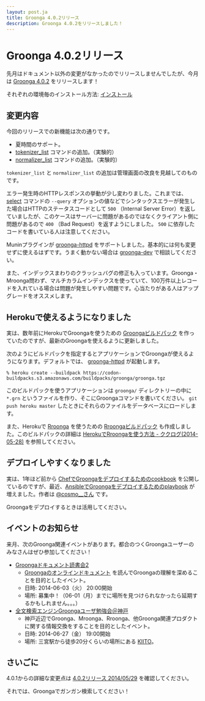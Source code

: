 ```yaml
---
layout: post.ja
title: Groonga 4.0.2リリース
description: Groonga 4.0.2をリリースしました！
---
```


# Groonga 4.0.2リリース

先月はドキュメント以外の変更がなかったのでリリースしませんでしたが、今月は [Groonga 4.0.2](/ja/docs/news.html#release-4-0-2) をリリースします！

それぞれの環境毎のインストール方法: [インストール](/ja/docs/install.html)

## 変更内容

今回のリリースでの新機能は次の通りです。

  * 夏時間のサポート。
  * [tokenizer_list](/ja/docs/reference/commands/tokenizer_list.html) コマンドの追加。（実験的）
  * [normalizer_list](/ja/docs/reference/commands/tokenizer_list.html) コマンドの追加。（実験的）

`tokenizer_list` と `normalizer_list` の追加は管理画面の改良を見越してのものです。

エラー発生時のHTTPレスポンスの挙動が少し変わりました。これまでは、 [select](/ja/docs/reference/commands/select.html) コマンドの `--query` オプションの値などでシンタックスエラーが発生した場合はHTTPのステータスコードとして `500` （Internal Server Error）を返していましたが、このケースはサーバーに問題があるのではなくクライアント側に問題があるので `400` （Bad Request）を返すようにしました。 `500` に依存したコードを書いている人は注意してください。

Muninプラグインが [groonga-httpd](/ja/docs/reference/executables/groonga-httpd.html) をサポートしました。基本的には何も変更せずに使えるはずです。うまく動かない場合は [groonga-dev](http://lists.sourceforge.jp/mailman/listinfo/groonga-dev) で相談してください。

また、インデックスまわりのクラッシュバグの修正も入っています。Groonga・Mroonga問わず、マルチカラムインデックスを使っていて、100万件以上レコードを入れている場合は問題が発生しやすい問題です。心当たりがある人はアップグレードをオススメします。

## Herokuで使えるようになりました

実は、数年前にHerokuでGroongaを使うための [Groongaビルドパック](https://github.com/groonga/heroku-buildpack-groonga) を作っていたのですが、最新のGroongaを使えるように更新しました。

次のようにビルドパックを指定するとアプリケーションでGroongaが使えるようになります。デフォルトでは、 [groonga-httpd](/ja/docs/reference/executables/groonga-httpd.html) が起動します。

    % heroku create --buildpack https://codon-buildpacks.s3.amazonaws.com/buildpacks/groonga/groonga.tgz

このビルドパックを使うアプリケーションは `groonga/` ディレクトリーの中に `*.grn` というファイルを作り、そこにGroongaコマンドを書いてください。 `git push heroku master` したときにそれらのファイルをデータベースにロードします。

また、Herokuで [Rroonga](http://ranguba.org/ja/#about-rroonga) を使うための [Rroongaビルドパック](https://github.com/groonga/heroku-buildpack-rroonga) も作成しました。このビルドパックの詳細は [HerokuでRroongaを使う方法 - ククログ(2014-05-28)](http://www.clear-code.com/blog/2014/5/28.html) を参照してください。

## デプロイしやすくなりました

実は、1年ほど前から [ChefでGroongaをデプロイするためのcookbook](https://github.com/groonga/chef-cookbooks) を公開しているのですが、最近、[AnsibleでGroongaをデプロイするためのplaybook](https://github.com/cosmo0920/playbook-Groonga) が増えました。作者は [@cosmo__さん](https://twitter.com/cosmo__/) です。

Groongaをデプロイするときは活用してください。

## イベントのお知らせ

来月、次のGroonga関連イベントがあります。都合のつくGroongaユーザーのみなさんはぜひ参加してください！

  * [Groongaドキュメント読書会2](http://groonga.doorkeeper.jp/events/11834)
    * [Groongaのオンラインドキュメント](/ja/docs/) を読んでGroongaの理解を深めることを目的としたイベント。
    * 日時: 2014-06-03（火） 20:00開始
    * 場所: 募集中！（06-01（月）までに場所を見つけられなかったら延期するかもしれません。。。）
  * [全文検索エンジンGroongaユーザ勉強会＠神戸](http://koberoonga.doorkeeper.jp/events/11578)
    * 神戸近辺でGroonga、Mroonga、Rroonga、他Groonga関連プロダクトに関する情報交換をすることを目的としたイベント。
    * 日時: 2014-06-27（金） 19:00開始
    * 場所: 三宮駅から徒歩20分くらいの場所にある [KIITO](http://kiito.jp/)。

## さいごに

4.0.1からの詳細な変更点は [4.0.2リリース 2014/05/29](/ja/docs/news.html#release-4-0-2) を確認してください。

それでは、Groongaでガンガン検索してください！
